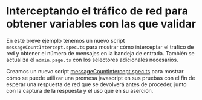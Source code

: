 # Interceptando el tráfico de red para obtener variables con las que validar

En este breve ejemplo tenemos un nuevo script `messageCountIntercept.spec.ts` para mostrar cómo interceptar el tráfico de red y obtener el número de mensajes en la bandeja de entrada.
También se actualiza el `admin.page.ts` con los selectores adicionales necesarios.

Creamos un nuevo script [messageCountIntercept.spec.ts](./tests/messageCountIntercept.spec.ts) para mostrar cómo se puede utilizar una promesa javascript en sus pruebas con el fin de esperar una respuesta de red que se devolverá antes de proceder, junto con la captura de la respuesta y el uso que en su aserción.
